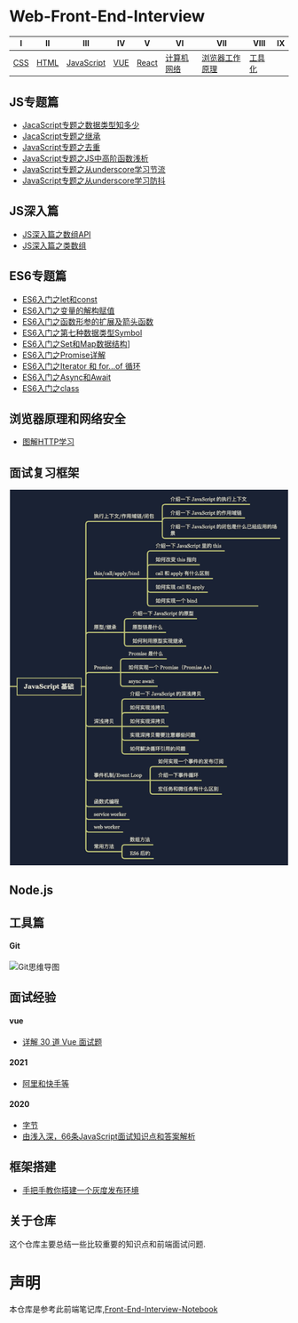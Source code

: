 # Web-Front-End-Interview

| Ⅰ | Ⅱ | Ⅲ | Ⅳ | Ⅴ | Ⅵ | Ⅶ | Ⅷ | Ⅸ
| -| - | - | - |- |- |- |- |- |
| [CSS](https://github.com/BGround/Web-Front-End-Interview/blob/main/CSS/CSS.md) | [HTML](https://github.com/BGround/Web-Front-End-Interview/blob/main/HTML/HTML.md) | [JavaScript](https://github.com/BGround/Web-Front-End-Interview/blob/main/JavaScript/javascript.md) | [VUE](https://github.com/BGround/Web-Front-End-Interview/blob/main/Vue/Vue.md) | [React](https://github.com/BGround/Web-Front-End-Interview/blob/main/React/React.md) | [计算机网络](https://github.com/BGround/Web-Front-End-Interview/blob/main/HTTP/Http.md) | [浏览器工作原理](https://github.com/BGround/Web-Front-End-Interview/blob/main/BrowserWork/BrowserWork.md) |[工具化]() |

## JS专题篇
- [JacaScript专题之数据类型知多少](https://github.com/BGround/Web-Front-End-Interview/blob/main/JavaScript/JavaScript专题篇/JacaScript专题之数据类型知多少.md)
- [JacaScript专题之继承](https://github.com/BGround/Web-Front-End-Interview/blob/main/JavaScript/JavaScript专题篇/JacaScript专题之继承.md)
- [JavaScript专题之去重](https://github.com/BGround/Web-Front-End-Interview/blob/main/JavaScript/JavaScript专题篇/JavaScript专题之去重.md)
- [JavaScript专题之JS中高阶函数浅析](https://github.com/BGround/Web-Front-End-Interview/blob/main/JavaScript/JavaScript专题篇/JavaScript专题之JS中高阶函数浅析.md)
- [JavaScript专题之从underscore学习节流](https://github.com/BGround/Web-Front-End-Interview/blob/main/JavaScript/JavaScript专题篇/JavaScript专题之从underscore学习节流.md)
- [JavaScript专题之从underscore学习防抖](https://github.com/BGround/Web-Front-End-Interview/blob/main/JavaScript/JavaScript专题篇/JavaScript专题之从underscore学习防抖.md)

## JS深入篇
- [JS深入篇之数组API](https://github.com/BGround/Web-Front-End-Interview/blob/main/JavaScript/JavaScript深入篇/JS深入篇之数组API.md)
- [JS深入篇之类数组](https://github.com/BGround/Web-Front-End-Interview/blob/main/JavaScript/JavaScript深入篇/JS深入篇之类数组.md)

## ES6专题篇
- [ES6入门之let和const](https://github.com/BGround/Web-Front-End-Interview/issues/16)
- [ES6入门之变量的解构赋值](https://github.com/BGround/Web-Front-End-Interview/issues/6)
- [ES6入门之函数形参的扩展及箭头函数](https://github.com/BGround/Web-Front-End-Interview/issues/7)
- [ES6入门之第七种数据类型Symbol](https://github.com/BGround/Web-Front-End-Interview/issues/8)
- [ES6入门之Set和Map数据结构](https://github.com/BGround/Web-Front-End-Interview/issues/9)]
- [ES6入门之Promise详解](https://github.com/BGround/Web-Front-End-Interview/issues/12)
- [ES6入门之Iterator 和 for...of 循环](https://github.com/BGround/Web-Front-End-Interview/issues/17)
- [ES6入门之Async和Await](https://github.com/BGround/Web-Front-End-Interview/issues/15)
- [ES6入门之class]()

## 浏览器原理和网络安全
- [图解HTTP学习](https://github.com/BGround/Web-Front-End-Interview/issues?q=is%3Aopen+is%3Aissue+label%3AHTTP)

## 面试复习框架
![JavaScript相关知识](https://github.com/BGround/Web-Front-End-Interview/blob/main/JavaScript/image/复习框架/JavaScript基础知识框架.png)

## Node.js

## 工具篇
#### Git
![Git思维导图](https://mp.weixin.qq.com/s/mEpWmGxW9IulbshyWY2lyw)

## 面试经验
#### vue
 - [详解 30 道 Vue 面试题](https://mp.weixin.qq.com/s/g5c-cHPHG4u1OtSm4Bqv7g)
#### 2021
 - [阿里和快手等](https://juejin.cn/post/6922290178836922381)
#### 2020
 - [字节](https://juejin.im/post/5e61136ee51d4527196d6019)
 - [由浅入深，66条JavaScript面试知识点和答案解析](https://juejin.im/post/5ef8377f6fb9a07e693a6061)
## 框架搭建
 - [手把手教你搭建一个灰度发布环境](https://segmentfault.com/a/1190000022612488)

## 关于仓库
这个仓库主要总结一些比较重要的知识点和前端面试问题.

# 声明
本仓库是参考此前端笔记库,[Front-End-Interview-Notebook](https://github.com/CavsZhouyou/Front-End-Interview-Notebook)
